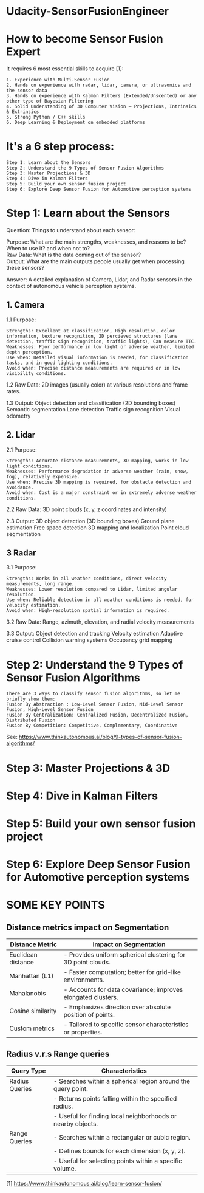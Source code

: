 # Udacity-SensorFusionEngineer

# How to become Sensor Fusion Expert
It requires 6 most essential skills to acquire [1]:

    1. Experience with Multi-Sensor Fusion
    2. Hands on experience with radar, lidar, camera, or ultrasonics and the sensor data
    3. Hands on experience with Kalman Filters (Extended/Unscented) or any other type of Bayesian Filtering
    4. Solid Understanding of 3D Computer Vision — Projections, Intrinsics & Extrinsics
    5. Strong Python / C++ skills
    6. Deep Learning & Deployment on embedded platforms

# It's a 6 step process:
    Step 1: Learn about the Sensors  
    Step 2: Understand the 9 Types of Sensor Fusion Algorithms 
    Step 3: Master Projections & 3D  
    Step 4: Dive in Kalman Filters  
    Step 5: Build your own sensor fusion project  
    Step 6: Explore Deep Sensor Fusion for Automotive perception systems  

# Step 1: Learn about the Sensors

Question: Things to understand about each sensor:

Purpose: What are the main strengths, weaknesses, and reasons to be? When to use it? and when not to?  
Raw Data: What is the data coming out of the sensor?  
Output: What are the main outputs people usually get when processing these sensors?  

Answer: A detailed explanation of Camera, Lidar, and Radar sensors in the context of autonomous vehicle perception systems.

## 1. Camera

1.1 Purpose:

    Strengths: Excellent at classification, High resolution, color information, texture recognition, 2D percieved structures (lane detection, traffic sign recognition, traffic lights), Can measure TTC. 
    Weaknesses: Poor performance in low light or adverse weather, limited depth perception.  
    Use when: Detailed visual information is needed, for classification tasks, and in good lighting conditions.  
    Avoid when: Precise distance measurements are required or in low visibility conditions.  

1.2 Raw Data:
2D images (usually color) at various resolutions and frame rates.

1.3 Output:
Object detection and classification (2D bounding boxes)
Semantic segmentation
Lane detection
Traffic sign recognition
Visual odometry

## 2. Lidar

2.1 Purpose:

    Strengths: Accurate distance measurements, 3D mapping, works in low light conditions.  
    Weaknesses: Performance degradation in adverse weather (rain, snow, fog), relatively expensive.  
    Use when: Precise 3D mapping is required, for obstacle detection and avoidance.  
    Avoid when: Cost is a major constraint or in extremely adverse weather conditions.  

2.2 Raw Data:
3D point clouds (x, y, z coordinates and intensity)

2.3 Output:
3D object detection (3D bounding boxes)
Ground plane estimation
Free space detection
3D mapping and localization
Point cloud segmentation

## 3 Radar

3.1 Purpose:

    Strengths: Works in all weather conditions, direct velocity measurements, long range.  
    Weaknesses: Lower resolution compared to Lidar, limited angular resolution.  
    Use when: Reliable detection in all weather conditions is needed, for velocity estimation.  
    Avoid when: High-resolution spatial information is required.  

3.2 Raw Data:
Range, azimuth, elevation, and radial velocity measurements

3.3 Output:
Object detection and tracking
Velocity estimation
Adaptive cruise control
Collision warning systems
Occupancy grid mapping

# Step 2: Understand the 9 Types of Sensor Fusion Algorithms
    There are 3 ways to classify sensor fusion algorithms, so let me briefly show them:
    Fusion By Abstraction : Low-Level Sensor Fusion, Mid-Level Sensor Fusion, High-Level Sensor Fusion
    Fusion By Centralization: Centralized Fusion, Decentralized Fusion, Distributed Fusion
    Fusion By Competition: Competitive, Complementary, Coordinative
See: https://www.thinkautonomous.ai/blog/9-types-of-sensor-fusion-algorithms/

# Step 3: Master Projections & 3D

# Step 4: Dive in Kalman Filters

# Step 5: Build your own sensor fusion project

# Step 6: Explore Deep Sensor Fusion for Automotive perception systems

# SOME KEY POINTS

## Distance metrics impact on Segmentation

| Distance Metric     | Impact on Segmentation                                       |
|---------------------|--------------------------------------------------------------|
| Euclidean distance  | - Provides uniform spherical clustering for 3D point clouds.   |
| Manhattan (L1)      | - Faster computation; better for grid-like environments.      |
| Mahalanobis         | - Accounts for data covariance; improves elongated clusters.  |
| Cosine similarity   | - Emphasizes direction over absolute position of points.     |
| Custom metrics      | - Tailored to specific sensor characteristics or properties. |

## Radius v.r.s Range queries

| Query Type       | Characteristics                                              |
|------------------|--------------------------------------------------------------|
| Radius Queries   | - Searches within a spherical region around the query point. |
|                  | - Returns points falling within the specified radius.       |
|                  | - Useful for finding local neighborhoods or nearby objects.  |
| Range Queries    | - Searches within a rectangular or cubic region.             |
|                  | - Defines bounds for each dimension (x, y, z).               |
|                  | - Useful for selecting points within a specific volume.      |



[1] https://www.thinkautonomous.ai/blog/learn-sensor-fusion/
